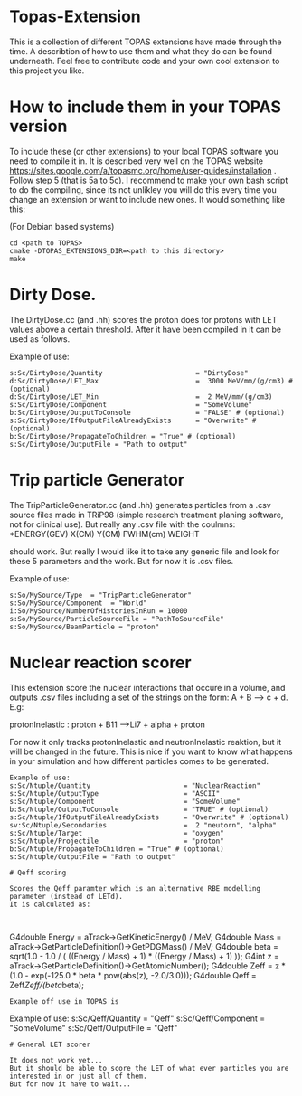 # Topas-Extension
This is a collection of different TOPAS extensions have made through the time. 
A describtion of how to use them and what they do can be found underneath. Feel free to contribute code and your own cool extension to this project you like.

# How to include them in your TOPAS version

To include these (or other extensions) to your local TOPAS software you need to compile it in. 
It is described very well on the TOPAS website https://sites.google.com/a/topasmc.org/home/user-guides/installation .
Follow step 5 (that is 5a to 5c).
I recommend to make your own bash script to do the compiling, since its not unlikley you will do this every time you change an extension or want to include new ones. It would something like this: 

(For Debian based systems)
```
cd <path to TOPAS>
cmake -DTOPAS_EXTENSIONS_DIR=<path to this directory>
make
```
# Dirty Dose.
The DirtyDose.cc (and .hh) scores the proton does for protons with LET values above a certain threshold. After it have been compiled in it can be used as follows.

Example of use:
```
s:Sc/DirtyDose/Quantity                       = "DirtyDose"
d:Sc/DirtyDose/LET_Max                        =  3000 MeV/mm/(g/cm3) # (optional)
d:Sc/DirtyDose/LET_Min                        =  2 MeV/mm/(g/cm3)
s:Sc/DirtyDose/Component                      = "SomeVolume" 
b:Sc/DirtyDose/OutputToConsole                = "FALSE" # (optional)
s:Sc/DirtyDose/IfOutputFileAlreadyExists      = "Overwrite" # (optional)
b:Sc/DirtyDose/PropagateToChildren = "True" # (optional)
s:Sc/DirtyDose/OutputFile = "Path to output"
```
# Trip particle Generator
The TripParticleGenerator.cc (and .hh) generates particles from a .csv source files made in TRiP98 (simple research treatment planing software, not for clinical use). 
But really any .csv file with the coulmns: 
*ENERGY(GEV) X(CM) Y(CM) FWHM(cm) WEIGHT 

should work. But really I would like it to take any generic file and look for these 5 parameters and the work. But for now it is .csv files.

Example of use:
```
s:So/MySource/Type  = "TripParticleGenerator"
s:So/MySource/Component  = "World"
i:So/MySource/NumberOfHistoriesInRun = 10000
s:So/MySource/ParticleSourceFile = "PathToSourceFile"
s:So/MySource/BeamParticle = "proton"
```

# Nuclear reaction scorer

This extension score the nuclear interactions that occure in a volume, and outputs .csv files including a set of the strings on the form:
A + B --> c + d. E.g:

protonInelastic : proton + B11 -->Li7 + alpha + proton

For now it only tracks protonInelastic and neutronInelastic reaktion, but it will be changed in the future. This is nice if you want to know what happens in your simulation and how different particles comes to be generated.
```
Example of use:
s:Sc/Ntuple/Quantity                       = "NuclearReaction"
s:Sc/Ntuple/OutputType                     = "ASCII"
s:Sc/Ntuple/Component                      = "SomeVolume"
b:Sc/Ntuple/OutputToConsole                = "TRUE" # (optional)
s:Sc/Ntuple/IfOutputFileAlreadyExists      = "Overwrite" # (optional)
sv:Sc/Ntuple/Secondaries                   =  2 "neutorn", "alpha"
s:Sc/Ntuple/Target                         = "oxygen"
s:Sc/Ntuple/Projectile                     = "proton"
b:Sc/Ntuple/PropagateToChildren = "True" # (optional)
s:Sc/Ntuple/OutputFile = "Path to output"

# Qeff scoring

Scores the Qeff paramter which is an alternative RBE modelling parameter (instead of LETd). 
It is calculated as: 



```
G4double Energy = aTrack->GetKineticEnergy() / MeV;
	G4double Mass = aTrack->GetParticleDefinition()->GetPDGMass() / MeV;
	G4double beta = sqrt(1.0 - 1.0 / ( ((Energy / Mass) + 1) * ((Energy / Mass) + 1) ));
	G4int z = aTrack->GetParticleDefinition()->GetAtomicNumber();
	G4double Zeff = z * (1.0 - exp(-125.0 * beta * pow(abs(z), -2.0/3.0)));
	G4double Qeff = Zeff*Zeff/(beta*beta);
```
Example off use in TOPAS is 

```
Example of use:
s:Sc/Qeff/Quantity                       = "Qeff"
s:Sc/Qeff/Component                      = "SomeVolume"
s:Sc/Qeff/OutputFile =  "Qeff"
```
# General LET scorer

It does not work yet... 
But it should be able to score the LET of what ever particles you are interested in or just all of them. 
But for now it have to wait...

